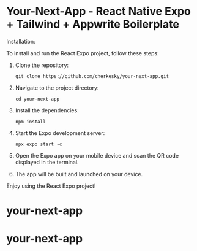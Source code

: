 # Your-Next-App - React Native Expo + Tailwind + Appwrite Boilerplate

Installation:

To install and run the React Expo project, follow these steps:

1. Clone the repository:

   ```
   git clone https://github.com/cherkesky/your-next-app.git
   ```

2. Navigate to the project directory:

   ```
   cd your-next-app
   ```

3. Install the dependencies:

   ```
   npm install
   ```

4. Start the Expo development server:

   ```
   npx expo start -c
   ```

5. Open the Expo app on your mobile device and scan the QR code displayed in the terminal.

6. The app will be built and launched on your device.

Enjoy using the React Expo project!

# your-next-app
# your-next-app
